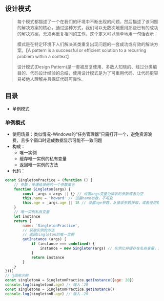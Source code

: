 ## 设计模式
> 每个模式都描述了一个在我们的环境中不断出现的问题，然后描述了该问题的解决方案的核心，通过这种方式，我们可以无数次地重用那些已有的成功的解决方案，无须再重复相同的工作。这个定义可以简单地用一句话表示：
>
> 模式是在特定环境下人们解决某类重复出现问题的一套成功或有效的解决方案。【A pattern is a successful or efficient solution to a recurring  problem within a context】
> 
> 设计模式(Design Pattern)是一套被反复使用、多数人知晓的、经过分类编目的、代码设计经验的总结，使用设计模式是为了可重用代码、让代码更容易被他人理解并且保证代码可靠性。

## 目录
- 单例模式


### 单例模式
- 使用场景：类似情况-Windows的“任务管理器”只需打开一个，避免资源浪费，且多个窗口时造成数据显示可能不一致问题
- 构成：
    - 唯一实例
    - 缓存唯一实例的私有变量
    - 返回唯一实例的方法
- 代码：
```js
const SingletonPractice = (function () {
    // 参数：传递给单例的一个参数集合
    function Singleton(args) {
        const _args = args || {} // 设置args变量为接收的参数或者为空
        this.name = 'howard' // 设置name参数，不可变
        this.age = _args.age || 18 // 设置age参数，从接收参数获取，或者使用默认
    }
    // 唯一实例私有变量
    let instance
    return {
        name: 'SingletonPractice',
        // 获取实例的方法
        // 返回Singleton的唯一实例
        getInstance (args) {
            if (instance === undefined) {
                instance = new Singleton(args) // 实例化并缓存在私有变量，之后只返回缓存的唯一实例
            }
            return instance
        }
    }
})()
// 调用示例
const singletonA = SingletonPractice.getInstance({age: 20})
console.log(singletonA.age) // 输入：20
const singletonB = SingletonPractice.getInstance()
console.log(singletonB.age) // 输入：20
```
